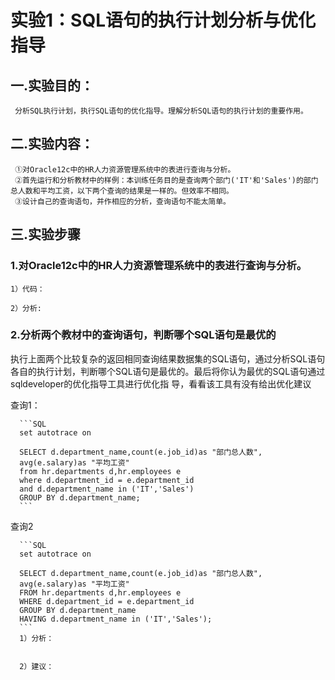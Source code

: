 # 实验1：SQL语句的执行计划分析与优化指导

## 一.实验目的：
     分析SQL执行计划，执行SQL语句的优化指导。理解分析SQL语句的执行计划的重要作用。

## 二.实验内容：
     ①对Oracle12c中的HR人力资源管理系统中的表进行查询与分析。
     ②首先运行和分析教材中的样例：本训练任务目的是查询两个部门('IT'和'Sales')的部门总人数和平均工资，以下两个查询的结果是一样的。但效率不相同。
     ③设计自己的查询语句，并作相应的分析，查询语句不能太简单。

## 三.实验步骤
### 1.对Oracle12c中的HR人力资源管理系统中的表进行查询与分析。
    1）代码：
    
    2）分析:
    
### 2.分析两个教材中的查询语句，判断哪个SQL语句是最优的 

  执行上面两个比较复杂的返回相同查询结果数据集的SQL语句，通过分析SQL语句各自的执行计划，判断哪个SQL语句是最优的。最后将你认为最优的SQL语句通过sqldeveloper的优化指导工具进行优化指  导，看看该工具有没有给出优化建议
    
   查询1：
      
      ```SQL
      set autotrace on

      SELECT d.department_name,count(e.job_id)as "部门总人数",
      avg(e.salary)as "平均工资"
      from hr.departments d,hr.employees e
      where d.department_id = e.department_id
      and d.department_name in ('IT','Sales')
      GROUP BY d.department_name;
      ```
   查询2
      
      ```SQL
      set autotrace on

      SELECT d.department_name,count(e.job_id)as "部门总人数",
      avg(e.salary)as "平均工资"
      FROM hr.departments d,hr.employees e
      WHERE d.department_id = e.department_id
      GROUP BY d.department_name
      HAVING d.department_name in ('IT','Sales');
      ```
      1）分析：
      
      
      2）建议：
         
   




